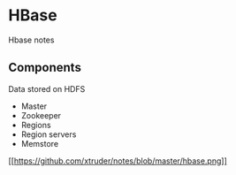 # HBase

Hbase notes

## Components

Data stored on HDFS

- Master
- Zookeeper
- Regions
- Region servers
- Memstore

[[https://github.com/xtruder/notes/blob/master/hbase.png]]
